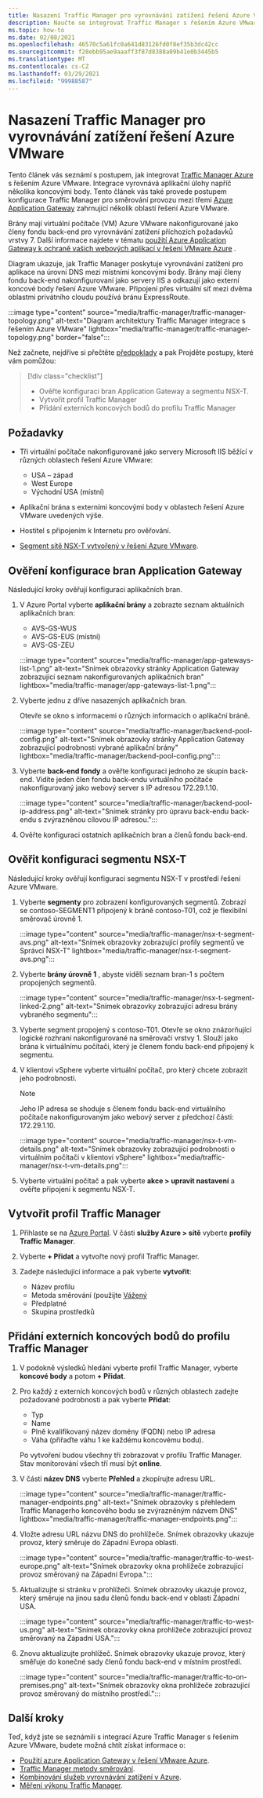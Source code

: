 ```yaml
---
title: Nasazení Traffic Manager pro vyrovnávání zatížení řešení Azure VMware
description: Naučte se integrovat Traffic Manager s řešením Azure VMware a vyrovnávat aplikační úlohy napříč několika koncovými body v různých oblastech.
ms.topic: how-to
ms.date: 02/08/2021
ms.openlocfilehash: 46570c5a61fc0a641d83126fd0f8ef35b3dc42cc
ms.sourcegitcommit: f28ebb95ae9aaaff3f87d8388a09b41e0b3445b5
ms.translationtype: MT
ms.contentlocale: cs-CZ
ms.lasthandoff: 03/29/2021
ms.locfileid: "99988587"
---
```

# <a name="deploy-traffic-manager-to-balance-azure-vmware-solution-workloads"></a>Nasazení Traffic Manager pro vyrovnávání zatížení řešení Azure VMware

Tento článek vás seznámí s postupem, jak integrovat [Traffic Manager Azure](../traffic-manager/traffic-manager-overview.md) s řešením Azure VMware. Integrace vyrovnává aplikační úlohy napříč několika koncovými body. Tento článek vás také provede postupem konfigurace Traffic Manager pro směrování provozu mezi třemi [Azure Application Gateway](../application-gateway/overview.md) zahrnující několik oblastí řešení Azure VMware. 

Brány mají virtuální počítače (VM) Azure VMware nakonfigurované jako členy fondu back-end pro vyrovnávání zatížení příchozích požadavků vrstvy 7. Další informace najdete v tématu [použití Azure Application Gateway k ochraně vašich webových aplikací v řešení VMware Azure](protect-azure-vmware-solution-with-application-gateway.md) .

Diagram ukazuje, jak Traffic Manager poskytuje vyrovnávání zatížení pro aplikace na úrovni DNS mezi místními koncovými body. Brány mají členy fondu back-end nakonfigurovaní jako servery IIS a odkazují jako externí koncové body řešení Azure VMware. Připojení přes virtuální síť mezi dvěma oblastmi privátního cloudu používá bránu ExpressRoute.   

:::image type="content" source="media/traffic-manager/traffic-manager-topology.png" alt-text="Diagram architektury Traffic Manager integrace s řešením Azure VMware" lightbox="media/traffic-manager/traffic-manager-topology.png" border="false":::

Než začnete, nejdříve si přečtěte [předpoklady](#prerequisites) a pak Projděte postupy, které vám pomůžou:

> [!div class="checklist"]
> * Ověřte konfiguraci bran Application Gateway a segmentu NSX-T.
> * Vytvořit profil Traffic Manager
> * Přidání externích koncových bodů do profilu Traffic Manager

## <a name="prerequisites"></a>Požadavky

- Tři virtuální počítače nakonfigurované jako servery Microsoft IIS běžící v různých oblastech řešení Azure VMware: 
   - USA – západ
   - West Europe
   - Východní USA (místní) 

- Aplikační brána s externími koncovými body v oblastech řešení Azure VMware uvedených výše.

- Hostitel s připojením k Internetu pro ověřování. 

- [Segment sítě NSX-T vytvořený v řešení Azure VMware](tutorial-nsx-t-network-segment.md).

## <a name="verify-your-application-gateways-configuration"></a>Ověření konfigurace bran Application Gateway

Následující kroky ověřují konfiguraci aplikačních bran.

1. V Azure Portal vyberte **aplikační brány** a zobrazte seznam aktuálních aplikačních bran:

   - AVS-GS-WUS
   - AVS-GS-EUS (místní)
   - AVS-GS-ZEU

   :::image type="content" source="media/traffic-manager/app-gateways-list-1.png" alt-text="Snímek obrazovky stránky Application Gateway zobrazující seznam nakonfigurovaných aplikačních bran" lightbox="media/traffic-manager/app-gateways-list-1.png":::

1. Vyberte jednu z dříve nasazených aplikačních bran. 

   Otevře se okno s informacemi o různých informacích o aplikační bráně. 

   :::image type="content" source="media/traffic-manager/backend-pool-config.png" alt-text="Snímek obrazovky stránky Application Gateway zobrazující podrobnosti vybrané aplikační brány" lightbox="media/traffic-manager/backend-pool-config.png":::

1. Vyberte **back-end fondy** a ověřte konfiguraci jednoho ze skupin back-end. Vidíte jeden člen fondu back-endu virtuálního počítače nakonfigurovaný jako webový server s IP adresou 172.29.1.10.
 
   :::image type="content" source="media/traffic-manager/backend-pool-ip-address.png" alt-text="Snímek stránky pro úpravu back-endu back-endu s zvýrazněnou cílovou IP adresou.":::

1. Ověřte konfiguraci ostatních aplikačních bran a členů fondu back-end. 

## <a name="verify-the-nsx-t-segment-configuration"></a>Ověřit konfiguraci segmentu NSX-T

Následující kroky ověřují konfiguraci segmentu NSX-T v prostředí řešení Azure VMware.

1. Vyberte **segmenty** pro zobrazení konfigurovaných segmentů.  Zobrazí se contoso-SEGMENT1 připojený k bráně contoso-T01, což je flexibilní směrovač úrovně 1.

   :::image type="content" source="media/traffic-manager/nsx-t-segment-avs.png" alt-text="Snímek obrazovky zobrazující profily segmentů ve Správci NSX-T" lightbox="media/traffic-manager/nsx-t-segment-avs.png":::    

1. Vyberte **brány úrovně 1** , abyste viděli seznam bran-1 s počtem propojených segmentů. 

   :::image type="content" source="media/traffic-manager/nsx-t-segment-linked-2.png" alt-text="Snímek obrazovky zobrazující adresu brány vybraného segmentu":::    

1. Vyberte segment propojený s contoso-T01. Otevře se okno znázorňující logické rozhraní nakonfigurované na směrovači vrstvy 1. Slouží jako brána k virtuálnímu počítači, který je členem fondu back-end připojený k segmentu.

1. V klientovi vSphere vyberte virtuální počítač, pro který chcete zobrazit jeho podrobnosti. 

   >[!NOTE]
   >Jeho IP adresa se shoduje s členem fondu back-end virtuálního počítače nakonfigurovaným jako webový server z předchozí části: 172.29.1.10.

   :::image type="content" source="media/traffic-manager/nsx-t-vm-details.png" alt-text="Snímek obrazovky zobrazující podrobnosti o virtuálním počítači v klientovi vSphere" lightbox="media/traffic-manager/nsx-t-vm-details.png":::    

4. Vyberte virtuální počítač a pak vyberte **akce > upravit nastavení** a ověřte připojení k segmentu NSX-T.

## <a name="create-your-traffic-manager-profile"></a>Vytvořit profil Traffic Manager

1. Přihlaste se na [Azure Portal](https://rc.portal.azure.com/#home). V části **služby Azure > sítě** vyberte **profily Traffic Manager**.

2. Vyberte **+ Přidat** a vytvořte nový profil Traffic Manager.
 
3. Zadejte následující informace a pak vyberte **vytvořit**:

   - Název profilu
   - Metoda směrování (použijte [Vážený](../traffic-manager/traffic-manager-routing-methods.md)
   - Předplatné
   - Skupina prostředků

## <a name="add-external-endpoints-into-the-traffic-manager-profile"></a>Přidání externích koncových bodů do profilu Traffic Manager

1. V podokně výsledků hledání vyberte profil Traffic Manager, vyberte **koncové body** a potom **+ Přidat**.

1. Pro každý z externích koncových bodů v různých oblastech zadejte požadované podrobnosti a pak vyberte **Přidat**: 
   - Typ
   - Name
   - Plně kvalifikovaný název domény (FQDN) nebo IP adresa
   - Váha (přiřaďte váhu 1 ke každému koncovému bodu). 

   Po vytvoření budou všechny tři zobrazovat v profilu Traffic Manager. Stav monitorování všech tří musí být **online**.

3. V části **název DNS** vyberte **Přehled** a zkopírujte adresu URL.

   :::image type="content" source="media/traffic-manager/traffic-manager-endpoints.png" alt-text="Snímek obrazovky s přehledem Traffic Managerho koncového bodu se zvýrazněným názvem DNS" lightbox="media/traffic-manager/traffic-manager-endpoints.png"::: 

4. Vložte adresu URL názvu DNS do prohlížeče. Snímek obrazovky ukazuje provoz, který směruje do Západní Evropa oblasti.

   :::image type="content" source="media/traffic-manager/traffic-to-west-europe.png" alt-text="Snímek obrazovky okna prohlížeče zobrazující provoz směrovaný na Západní Evropa."::: 

5. Aktualizujte si stránku v prohlížeči. Snímek obrazovky ukazuje provoz, který směruje na jinou sadu členů fondu back-end v oblasti Západní USA.

   :::image type="content" source="media/traffic-manager/traffic-to-west-us.png" alt-text="Snímek obrazovky okna prohlížeče zobrazující provoz směrovaný na Západní USA."::: 

6. Znovu aktualizujte prohlížeč. Snímek obrazovky ukazuje provoz, který směřuje do konečné sady členů fondu back-end v místním prostředí.

   :::image type="content" source="media/traffic-manager/traffic-to-on-premises.png" alt-text="Snímek obrazovky okna prohlížeče zobrazující provoz směrovaný do místního prostředí.":::

## <a name="next-steps"></a>Další kroky

Teď, když jste se seznámili s integrací Azure Traffic Manager s řešením Azure VMware, budete možná chtít získat informace o:

- [Použití azure Application Gateway v řešení VMware Azure](protect-azure-vmware-solution-with-application-gateway.md).
- [Traffic Manager metody směrování](../traffic-manager/traffic-manager-routing-methods.md).
- [Kombinování služeb vyrovnávání zatížení v Azure](../traffic-manager/traffic-manager-load-balancing-azure.md).
- [Měření výkonu Traffic Manager](../traffic-manager/traffic-manager-performance-considerations.md).
